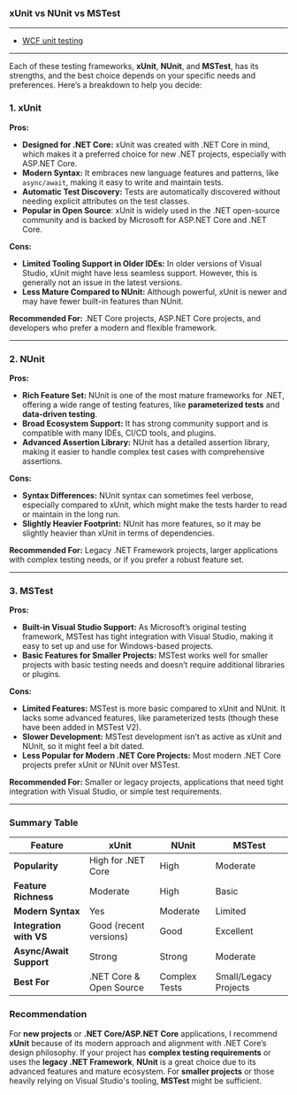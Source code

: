 ### xUnit vs NUnit vs MSTest

---
- [WCF unit testing](https://github.com/uwspstar/From-Zero-to-Hero/blob/main/C%23.NET/Unit%20Test/WCF%20unit%20testing.md)

---

Each of these testing frameworks, **xUnit**, **NUnit**, and **MSTest**, has its strengths, and the best choice depends on your specific needs and preferences. Here’s a breakdown to help you decide:

### 1. **xUnit**
**Pros:**
- **Designed for .NET Core:** xUnit was created with .NET Core in mind, which makes it a preferred choice for new .NET projects, especially with ASP.NET Core.
- **Modern Syntax:** It embraces new language features and patterns, like `async/await`, making it easy to write and maintain tests.
- **Automatic Test Discovery:** Tests are automatically discovered without needing explicit attributes on the test classes.
- **Popular in Open Source**: xUnit is widely used in the .NET open-source community and is backed by Microsoft for ASP.NET Core and .NET Core.

**Cons:**
- **Limited Tooling Support in Older IDEs:** In older versions of Visual Studio, xUnit might have less seamless support. However, this is generally not an issue in the latest versions.
- **Less Mature Compared to NUnit:** Although powerful, xUnit is newer and may have fewer built-in features than NUnit.

**Recommended For:** .NET Core projects, ASP.NET Core projects, and developers who prefer a modern and flexible framework.

---

### 2. **NUnit**
**Pros:**
- **Rich Feature Set:** NUnit is one of the most mature frameworks for .NET, offering a wide range of testing features, like **parameterized tests** and **data-driven testing**.
- **Broad Ecosystem Support:** It has strong community support and is compatible with many IDEs, CI/CD tools, and plugins.
- **Advanced Assertion Library:** NUnit has a detailed assertion library, making it easier to handle complex test cases with comprehensive assertions.

**Cons:**
- **Syntax Differences:** NUnit syntax can sometimes feel verbose, especially compared to xUnit, which might make the tests harder to read or maintain in the long run.
- **Slightly Heavier Footprint:** NUnit has more features, so it may be slightly heavier than xUnit in terms of dependencies.

**Recommended For:** Legacy .NET Framework projects, larger applications with complex testing needs, or if you prefer a robust feature set.

---

### 3. **MSTest**
**Pros:**
- **Built-in Visual Studio Support:** As Microsoft’s original testing framework, MSTest has tight integration with Visual Studio, making it easy to set up and use for Windows-based projects.
- **Basic Features for Smaller Projects:** MSTest works well for smaller projects with basic testing needs and doesn’t require additional libraries or plugins.

**Cons:**
- **Limited Features:** MSTest is more basic compared to xUnit and NUnit. It lacks some advanced features, like parameterized tests (though these have been added in MSTest V2).
- **Slower Development:** MSTest development isn’t as active as xUnit and NUnit, so it might feel a bit dated.
- **Less Popular for Modern .NET Core Projects:** Most modern .NET Core projects prefer xUnit or NUnit over MSTest.

**Recommended For:** Smaller or legacy projects, applications that need tight integration with Visual Studio, or simple test requirements.

---

### **Summary Table**

| Feature                 | xUnit                   | NUnit                 | MSTest                 |
|-------------------------|-------------------------|-----------------------|------------------------|
| **Popularity**          | High for .NET Core      | High                  | Moderate               |
| **Feature Richness**    | Moderate                | High                  | Basic                  |
| **Modern Syntax**       | Yes                     | Moderate              | Limited                |
| **Integration with VS** | Good (recent versions)  | Good                  | Excellent              |
| **Async/Await Support** | Strong                  | Strong                | Moderate               |
| **Best For**            | .NET Core & Open Source | Complex Tests         | Small/Legacy Projects  |

### **Recommendation**
For **new projects** or **.NET Core/ASP.NET Core** applications, I recommend **xUnit** because of its modern approach and alignment with .NET Core’s design philosophy. If your project has **complex testing requirements** or uses the **legacy .NET Framework**, **NUnit** is a great choice due to its advanced features and mature ecosystem. For **smaller projects** or those heavily relying on Visual Studio's tooling, **MSTest** might be sufficient.
